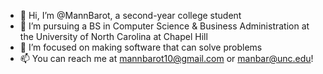 - 👋 Hi, I’m @MannBarot, a second-year college student
- 👀 I’m pursuing a BS in Computer Science & Business Administration at the University of North Carolina at Chapel Hill
- 🌱 I’m focused on making software that can solve problems
- 📫 You can reach me at mannbarot10@gmail.com or manbar@unc.edu!

<!---
MannBarot/MannBarot is a ✨ special ✨ repository because its `README.md` (this file) appears on your GitHub profile.
You can click the Preview link to take a look at your changes.
--->
